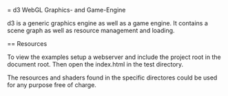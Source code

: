 = d3 WebGL Graphics- and Game-Engine

d3 is a generic graphics engine as well as a game engine.
It contains a scene graph as well as resource management and loading.

== Resources

To view the examples setup a webserver and include the project root
in the document root. Then open the index.html in the test directory.

The resources and shaders found in the specific directores could be used
for any purpose free of charge.
